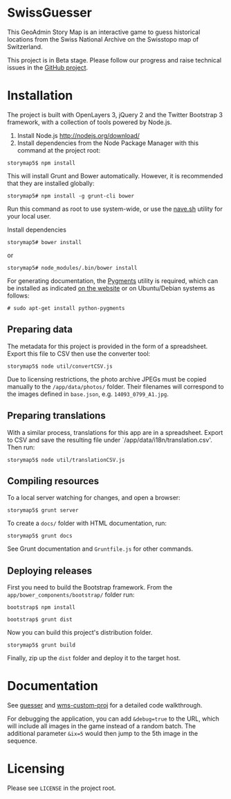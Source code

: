 SwissGuesser
============

This GeoAdmin Story Map is an interactive game to guess historical locations from the Swiss National Archive on the Swisstopo map of Switzerland.

This project is in Beta stage. Please follow our progress and raise technical issues in the [GitHub project](https://github.com/geoadmin/web-storymaps/issues?page=1&state=open). 

# Installation

The project is built with OpenLayers 3, jQuery 2 and the Twitter Bootstrap 3 framework, with a collection of tools powered by Node.js.

1. Install Node.js http://nodejs.org/download/
2. Install dependencies from the Node Package Manager with this command at the project root:

`storymap5$ npm install`

This will install Grunt and Bower automatically. However, it is recommended that they are installed globally:

`storymap5# npm install -g grunt-cli bower`

Run this command as root to use system-wide, or use the [nave.sh](https://github.com/isaacs/nave) utility for your local user.

Install dependencies

`storymap5# bower install`

or

`storymap5# node_modules/.bin/bower install`

For generating documentation, the [Pygments](http://pygments.org/) utility is required, which can be installed as indicated [on the website](http://pygments.org/download/) or on Ubuntu/Debian systems as follows:

`# sudo apt-get install python-pygments`

## Preparing data

The metadata for this project is provided in the form of a spreadsheet. Export this file to CSV then use the converter tool:

`storymap5$ node util/convertCSV.js`

Due to licensing restrictions, the photo archive JPEGs must be copied manually to the `/app/data/photos/` folder. Their filenames will correspond to the images defined in `base.json`, e.g. `14093_0799_A1.jpg`.

## Preparing translations

With a similar process, translations for this app are in a spreadsheet. Export to CSV and save the resulting file under `/app/data/i18n/translation.csv'. Then run:

`storymap5$ node util/translationCSV.js`

## Compiling resources

To a local server watching for changes, and open a browser:

`storymap5$ grunt server`

To create a `docs/` folder with HTML documentation, run:

`storymap5$ grunt docs`

See Grunt documentation and `Gruntfile.js` for other commands.

## Deploying releases

First you need to build the Bootstrap framework. From the `app/bower_components/bootstrap/` folder run:

`bootstrap$ npm install`

`bootstrap$ grunt dist`

Now you can build this project's distribution folder.

`storymap5$ grunt build`

Finally, zip up the `dist` folder and deploy it to the target host.

# Documentation

See [guesser](app/scripts/guesser.html) and [wms-custom-proj](app/scripts/wms-custom-proj.html) for a detailed code walkthrough.

For debugging the application, you can add `&debug=true` to the URL, which will include all images in the game instead of a random batch. The additional parameter `&ix=5` would then jump to the 5th image in the sequence.

# Licensing

Please see `LICENSE` in the project root.
